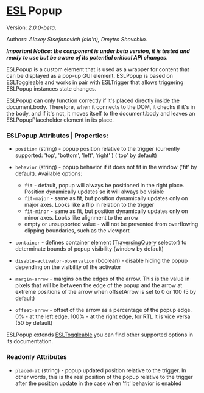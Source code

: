 # [ESL](../../../) Popup

Version: *2.0.0-beta*.  

Authors: *Alexey Stsefanovich (ala'n), Dmytro Shovchko*.

***Important Notice: the component is under beta version, it is tested and ready to use but be aware of its potential critical API changes.***

<a name="intro"></a>

ESLPopup is a custom element that is used as a wrapper for content that can be displayed as a pop-up GUI element.
ESLPopup is based on ESLToggleable and works in pair with ESLTrigger that allows triggering ESLPopup instances state changes.

ESLPopup can only function correctly if it's placed directly inside the document.body. Therefore, when it connects to the DOM, it checks if it's in the body, and if it's not, it moves itself to the document.body and leaves an ESLPopupPlaceholder element in its place. 

### ESLPopup Attributes | Properties:

- `position` (string) - popup position relative to the trigger (currently supported: 'top', 'bottom', 'left', 'right' ) ('top' by default)
  
- `behavior` (string) - popup behavior if it does not fit in the window ('fit' by default). Available options:
  - `fit` - default, popup will always be positioned in the right place. Position dynamically updates so it will always be visible
  - `fit-major` - same as fit, but position dynamically updates only on major axes. Looks like a flip in relation to the trigger
  - `fit-minor` - same as fit, but position dynamically updates only on minor axes. Looks like alignment to the arrow
  - empty or unsupported value - will not be prevented from overflowing clipping boundaries, such as the viewport
  
- `container` - defines container element ([TraversingQuery](../esl-traversing-query/README.md) selector) to determinate bounds of popup visibility (window by default)
  
- `disable-activator-observation` (boolean) - disable hiding the popup depending on the visibility of the activator
  
- `margin-arrow` - margins on the edges of the arrow. This is the value in pixels that will be between the edge of the popup and the arrow at extreme positions of the arrow when offsetArrow is set to 0 or 100 (5 by default)
  
- `offset-arrow` - offset of the arrow as a percentage of the popup edge. 0% - at the left edge, 100% - at the right edge, for RTL it is vice versa (50 by default)

ESLPopup extends [ESLToggleable](../esl-toggleable/README.md) you can find other supported options in its documentation.

### Readonly Attributes

- `placed-at` (string) - popup updated position relative to the trigger. In other words, this is the real position of the popup relative to the trigger after the position update in the case when 'fit' behavior is enabled

